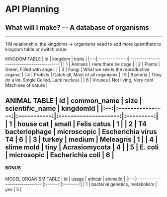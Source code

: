 # API Planning
## What will I make? -- A database of organisms
---
1:M relationship. 
the kingdoms -> organisms 
need to add more quantifiers to kingdom table or switch order. 

KINGDOM TABLE
| id | kingdom        | traits                                     |
|:--:|:--------------:|:------------------------------------------:|
| 1  | Animals        | Here there be doge                         |
| 2  | Plants         | Green, Filled with anger.                  |
| 3  | Fungi          | What we see is the reproductive organs!    |
| 4  | Protists       | Catch all, Most of all organisms           |
| 5  | Bacteria       | They do a lot, Single Celled, Lack nucleus |
| 6  | Viruses        | Not living, Very cool. Machines of nature  |

ANIMAL TABLE
| id | common_name      | size        | scientific_name      | kingdomId |
|:--:|:----------------:|:-----------:|:--------------------:|:---------:|
| 1  | house cat        | small       | Felis catus          | 1         |
| 2  | T4 bacteriophage | microscopic | Escherichia virus T4 | 6         |
| 3  | turkey           | medium      | Meleagris            | 1         |
| 4  | slime mold       | tiny        | Acrasiomycota        | 4         |
| 5  | E. coli          | microsopic  | Escherichia coli     | 6         |
---
#### BONUS

MODEL ORGANISM TABLE
| id | usage                          | ethical | animalId |
|:--:|:------------------------------:|:-------:|:--------:|
| 1  | bacterial genetics, metabolism | yes     | 5        |

